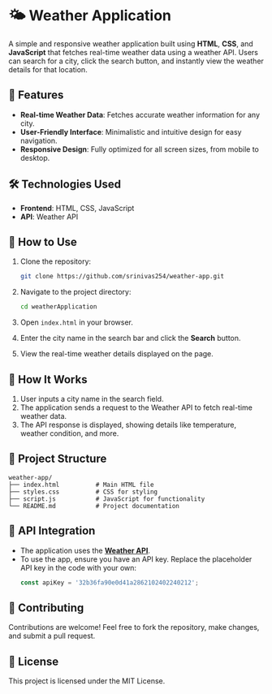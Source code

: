# 🌤️ Weather Application

A simple and responsive weather application built using **HTML**, **CSS**, and **JavaScript** that fetches real-time weather data using a weather API. Users can search for a city, click the search button, and instantly view the weather details for that location.  

## 🚀 Features

- **Real-time Weather Data**: Fetches accurate weather information for any city.  
- **User-Friendly Interface**: Minimalistic and intuitive design for easy navigation.  
- **Responsive Design**: Fully optimized for all screen sizes, from mobile to desktop.  

## 🛠️ Technologies Used

- **Frontend**: HTML, CSS, JavaScript  
- **API**: Weather API  
  
## 📝 How to Use  

1. Clone the repository:  
   ```bash  
   git clone https://github.com/srinivas254/weather-app.git  
   ```  

2. Navigate to the project directory:  
   ```bash  
   cd weatherApplication 
   ```  

3. Open `index.html` in your browser.  

4. Enter the city name in the search bar and click the **Search** button.  

5. View the real-time weather details displayed on the page.  

## 🔧 How It Works  

1. User inputs a city name in the search field.  
2. The application sends a request to the Weather API to fetch real-time weather data.  
3. The API response is displayed, showing details like temperature, weather condition, and more.  

## 📂 Project Structure  

```plaintext  
weather-app/  
├── index.html          # Main HTML file  
├── styles.css          # CSS for styling  
├── script.js           # JavaScript for functionality  
└── README.md           # Project documentation  
```  

## 📜 API Integration  

- The application uses the **[Weather API]([https://www.weatherapi.com/])**.  
- To use the app, ensure you have an API key. Replace the placeholder API key in the code with your own:  
   ```javascript  
   const apiKey = '32b36fa90e0d41a2862102402240212';  
   ```  

## 🤝 Contributing  

Contributions are welcome! Feel free to fork the repository, make changes, and submit a pull request.  

## 📄 License  

This project is licensed under the MIT License.  
